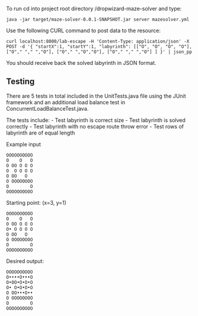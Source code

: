 To run cd into project root directory /dropwizard-maze-solver and type:

    java -jar target/maze-solver-0.0.1-SNAPSHOT.jar server mazesolver.yml

Use the following CURL command to post data to the resource:

	curl localhost:8000/lab-escape -H 'Content-Type: application/json' -X POST -d '{ "startX":1, "startY":1, "labyrinth": [["O", "O", "O", "O"], ["O"," "," ","O"], ["O"," ","O","O"], ["O"," "," ","O"] ] }' | json_pp

You should receive back the solved labyrinth in JSON format.

## Testing

There are 5 tests in total included in the UnitTests.java file using the JUnit framework and an additional load balance test in ConcurrentLoadBalanceTest.java.

The tests include:
	- Test labyrinth is correct size
	- Test labyrinth is solved correctly
	- Test labyrinth with no escape route throw error
	- Test rows of labyrinth are of equal length


Example input

	OOOOOOOOOO
	O    O   O
	O OO O O O
	O  O O O O
	O OO   O  
	O OOOOOOOO
	O        O
	OOOOOOOOOO
	
Starting point: (x=3, y=1)
 	
 	OOOOOOOOOO
	O    O   O
	O OO O O O
	O• O O O O
	O OO   O  
	O OOOOOOOO
	O        O
	OOOOOOOOOO
	
Desired output:
	
	OOOOOOOOOO
	O••••O•••O
	O•OO•O•O•O
	O• O•O•O•O
	O OO•••O••
	O OOOOOOOO
	O        O
	OOOOOOOOOO

